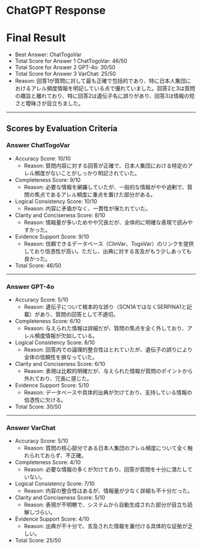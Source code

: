 # ChatGPT Response

# Final Result

- Best Answer: ChatTogoVar
- Total Score for Answer 1 ChatTogoVar: 46/50
- Total Score for Answer 2 GPT-4o: 30/50
- Total Score for Answer 3 VarChat: 25/50
- Reason: 回答1が質問に対して最も正確で包括的であり、特に日本人集団におけるアレル頻度情報を明記している点で優れていました。回答2と3は質問の趣旨と離れており、特に回答2は遺伝子名に誤りがあり、回答3は情報の短さと曖昧さが目立ちました。

---

## Scores by Evaluation Criteria

### Answer ChatTogoVar
- Accuracy Score: 10/10
  - Reason: 質問内容に対する回答が正確で、日本人集団における特定のアレル頻度がないことがしっかり明記されていた。
- Completeness Score: 9/10
  - Reason: 必要な情報を網羅していたが、一般的な情報がやや過剰で、質問の焦点であるアレル頻度に重点を置けた部分がある。
- Logical Consistency Score: 10/10
  - Reason: 内容に矛盾がなく、一貫性が保たれていた。
- Clarity and Conciseness Score: 8/10
  - Reason: 情報量が多いためやや冗長だが、全体的に明確な表現で読みやすかった。
- Evidence Support Score: 9/10
  - Reason: 信頼できるデータベース（ClinVar、TogoVar）のリンクを提供しており信憑性が高い。ただし、出典に対する言及がもう少しあっても良かった。
- Total Score: 46/50

---

### Answer GPT-4o
- Accuracy Score: 5/10
  - Reason: 遺伝子について根本的な誤り（SCN1AではなくSERPINA1と記載）があり、質問の回答として不適切。
- Completeness Score: 6/10
  - Reason: 与えられた情報は詳細だが、質問の焦点を全く外しており、アレル頻度情報が欠如している。
- Logical Consistency Score: 8/10
  - Reason: 回答内での論理的整合性はとれていたが、遺伝子の誤りにより全体の信頼性を損なっていた。
- Clarity and Conciseness Score: 6/10
  - Reason: 表現は比較的明確だが、与えられた情報が質問のポイントから外れており、冗長に感じた。
- Evidence Support Score: 5/10
  - Reason: データベースや具体的出典が欠けており、支持している情報の信憑性に欠ける。
- Total Score: 30/50

---

### Answer VarChat
- Accuracy Score: 5/10
  - Reason: 質問の核心部分である日本人集団のアレル頻度について全く触れられておらず、不正確。
- Completeness Score: 4/10
  - Reason: 必要な情報の多くが欠けており、回答が質問を十分に満たしていない。
- Logical Consistency Score: 7/10
  - Reason: 内容の整合性はあるが、情報量が少なく詳細も不十分だった。
- Clarity and Conciseness Score: 5/10
  - Reason: 表現が不明瞭で、システムから自動生成された部分が目立ち読解しづらい。
- Evidence Support Score: 4/10
  - Reason: 出典が不十分で、言及された情報を裏付ける具体的な証拠が乏しい。
- Total Score: 25/50
